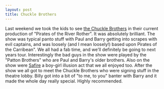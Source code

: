 ```yaml
--- 
layout: post
title: Chuckle Brothers
---
```

Last weekend we took the kids to see [the Chuckle Brothers](http://www.bbc.co.uk/dna/h2g2/A242650) in their current production of "Pirates of the River Rother". It was absolutely brilliant. The show was typical panto stuff with Paul and Barry getting into scrapes with evil captains, and was loosely (and I mean loosely!) based upon Pirates of the Carribean". We all had a fab time, and we'll definitely be going to next years tour. Interestingly the bad guys in the show were played by the "Patton Brothers" who are Paul and Barry's older brothers. Also on the show were [Safire](http://www.magicweek.co.uk/magic_profiles/magicprofile_0030_safire.htm) a boy-girl illusion act that we all enjoyed too. After the show we all got to meet the Chuckle Brothers who were signing stuff in the theatre lobby. Billy got into a bit of "to me, to you" banter with Barry and it made the whole day really special. Highly recommended.
